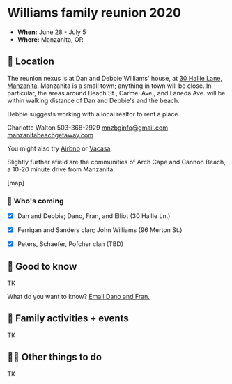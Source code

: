# Williams family reunion 2020

- **When:** June 28 - July 5
- **Where:** Manzanita, OR


## 📍 Location

The reunion nexus is at Dan and Debbie Williams' house, at [30 Hallie Lane, Manzanita](https://goo.gl/maps/EYK9GneynYkbYz5w9). Manzanita is a small town; anything in town will be close. In particular, the areas around Beach St., Carmel Ave., and Laneda Ave. will be within walking distance of Dan and Debbie's and the beach.

Debbie suggests working with a local realtor to rent a place.

Charlotte Walton
503-368-2929
mnzbginfo@gmail.com
[manzanitabeachgetaway.com](http://manzanitabeachgetaway.com)

You might also try [Airbnb](https://www.airbnb.com/s/Manzanita--OR) or [Vacasa](https://www.vacasa.com/usa/Oregon/Manzanita/).

Slightly further afield are the communities of Arch Cape and Cannon Beach, a 10-20 minute drive from Manzanita.

[map]

### 🙋 Who's coming

- [x] Dan and Debbie; Dano, Fran, and Elliot (30 Hallie Ln.)
- [x] Ferrigan and Sanders clan; John Williams (96 Merton St.)
- [x] Peters, Schaefer, Pofcher clan (TBD)


## 🤔 Good to know

TK

What do you want to know? [Email Dano and Fran.](mailto:francesduncan@gmail.com)

## 🎉 Family activities + events

TK

## 🏄‍♀️ Other things to do

TK





